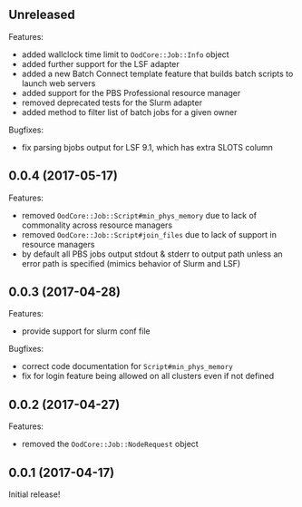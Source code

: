 ## Unreleased

Features:

  - added wallclock time limit to `OodCore::Job::Info` object
  - added further support for the LSF adapter
  - added a new Batch Connect template feature that builds batch scripts to
    launch web servers
  - added support for the PBS Professional resource manager
  - removed deprecated tests for the Slurm adapter
  - added method to filter list of batch jobs for a given owner

Bugfixes:

  - fix parsing bjobs output for LSF 9.1, which has extra SLOTS column

## 0.0.4 (2017-05-17)

Features:

  - removed `OodCore::Job::Script#min_phys_memory` due to lack of commonality
    across resource managers
  - removed `OodCore::Job::Script#join_files` due to lack of support in
    resource managers
  - by default all PBS jobs output stdout & stderr to output path unless an
    error path is specified (mimics behavior of Slurm and LSF)

## 0.0.3 (2017-04-28)

Features:

  - provide support for slurm conf file

Bugfixes:

  - correct code documentation for `Script#min_phys_memory`
  - fix for login feature being allowed on all clusters even if not defined

## 0.0.2 (2017-04-27)

Features:

  - removed the `OodCore::Job::NodeRequest` object

## 0.0.1 (2017-04-17)

Initial release!

